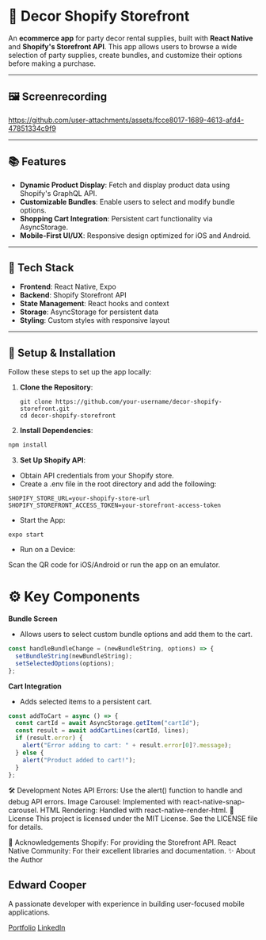 # 🎉 Decor Shopify Storefront

An **ecommerce app** for party decor rental supplies, built with **React Native** and **Shopify's Storefront API**. This app allows users to browse a wide selection of party supplies, create bundles, and customize their options before making a purchase.

---

## 🖼️ Screenrecording

https://github.com/user-attachments/assets/fcce8017-1689-4613-afd4-47851334c9f9

---

## 📚 Features

- **Dynamic Product Display**: Fetch and display product data using Shopify's GraphQL API.
- **Customizable Bundles**: Enable users to select and modify bundle options.
- **Shopping Cart Integration**: Persistent cart functionality via AsyncStorage.
- **Mobile-First UI/UX**: Responsive design optimized for iOS and Android.

---

## 🔧 Tech Stack

- **Frontend**: React Native, Expo
- **Backend**: Shopify Storefront API
- **State Management**: React hooks and context
- **Storage**: AsyncStorage for persistent data
- **Styling**: Custom styles with responsive layout

---

## 🚀 Setup & Installation

Follow these steps to set up the app locally:

1. **Clone the Repository**:
   ```
   git clone https://github.com/your-username/decor-shopify-storefront.git
   cd decor-shopify-storefront
2. **Install Dependencies**:

```bash
npm install
```

3. **Set Up Shopify API**:
- Obtain API credentials from your Shopify store.
- Create a .env file in the root directory and add the following:
```
SHOPIFY_STORE_URL=your-shopify-store-url
SHOPIFY_STOREFRONT_ACCESS_TOKEN=your-storefront-access-token
```
- Start the App:

```
expo start
```
- Run on a Device:

Scan the QR code for iOS/Android or run the app on an emulator.

# ⚙️ Key Components
**Bundle Screen**
- Allows users to select custom bundle options and add them to the cart.
```javascript
const handleBundleChange = (newBundleString, options) => {
  setBundleString(newBundleString);
  setSelectedOptions(options);
};
```
**Cart Integration**
- Adds selected items to a persistent cart.
```javascript
const addToCart = async () => {
  const cartId = await AsyncStorage.getItem("cartId");
  const result = await addCartLines(cartId, lines);
  if (result.error) {
    alert("Error adding to cart: " + result.error[0]?.message);
  } else {
    alert("Product added to cart!");
  }
};
```
🛠️ Development Notes
API Errors: Use the alert() function to handle and debug API errors.
Image Carousel: Implemented with react-native-snap-carousel.
HTML Rendering: Handled with react-native-render-html.
📜 License
This project is licensed under the MIT License. See the LICENSE file for details.

🙌 Acknowledgements
Shopify: For providing the Storefront API.
React Native Community: For their excellent libraries and documentation.
✨ About the Author
## Edward Cooper
A passionate developer with experience in building user-focused mobile applications.

[Portfolio](https://edwardcoopers-portfolio.netlify.app/)
[LinkedIn](https://www.linkedin.com/in/edwardcooperii/)

